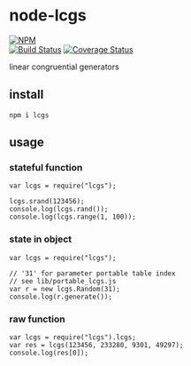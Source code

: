 # node-lcgs

[![NPM](https://nodei.co/npm/lcgs.png?downloads=true&downloadRank=true&stars=true)](https://nodei.co/npm/lcgs)  
[![Build Status](https://secure.travis-ci.org/you21979/node-lcgs.png?branch=master)](https://travis-ci.org/you21979/node-lcgs)
[![Coverage Status](https://coveralls.io/repos/github/you21979/node-lcgs/badge.svg?branch=master)](https://coveralls.io/github/you21979/node-lcgs?branch=master)

linear congruential generators

## install

```
npm i lcgs
```

## usage

### stateful function

```
var lcgs = require("lcgs");

lcgs.srand(123456);
console.log(lcgs.rand());
console.log(lcgs.range(1, 100));
```

### state in object

```
var lcgs = require("lcgs");

// '31' for parameter portable table index
// see lib/portable_lcgs.js
var r = new lcgs.Random(31);
console.log(r.generate());
```

### raw function

```
var lcgs = require("lcgs").lcgs;
var res = lcgs(123456, 233280, 9301, 49297);
console.log(res[0]);
```

